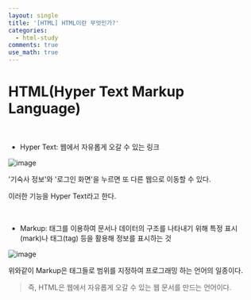 ```yaml
---
layout: single
title: '[HTML] HTML이란 무엇인가?'
categories:
  - html-study
comments: true
use_math: true
---
```


# HTML(Hyper Text Markup Language)

<br>

- Hyper Text: 웹에서 자유롭게 오갈 수 있는 링크

![image](https://github.com/lgwqwer/lgwqwer.github.io/assets/129755540/4d4e2353-dc98-489f-9b99-b04aed61bd2d)

'기숙사 정보'와 '로그인 화면'을 누르면
또 다른 웹으로 이동할 수 있다.

이러한 기능을 Hyper Text라고 한다.

<br>

- Markup: 태그를 이용하여 문서나 데이터의 구조를 나타내기 위해 특정 표시(mark)나 태그(tag) 등을 활용해 정보를 표시하는 것

![image](https://github.com/lgwqwer/lgwqwer.github.io/assets/129755540/16b3ed93-3852-421f-b841-bac2f6072efe)

위와같이 Markup은 태그들로 범위를 지정하여 프로그래밍 하는 언어의 일종이다. 


> 즉, HTML은 웹에서 자유롭게 오갈 수 있는 웹 문서를 만드는 언어이다.

